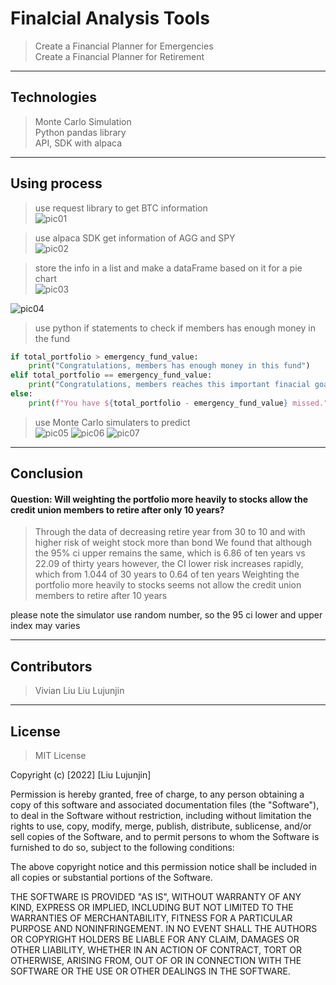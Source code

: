 # Finalcial Analysis Tools   

  > Create a Financial Planner for Emergencies   
  Create a Financial Planner for Retirement   
---  

## Technologies  

  > Monte Carlo Simulation    
  Python pandas library   
  API, SDK with alpaca
---   

## Using process

  > use request library to get BTC information       
![pic01]()    

  > use alpaca SDK get information of AGG and SPY    
![pic02]()     

  > store the info in a list and make a dataFrame based on it for a pie chart    
![pic03]()       

![pic04]()

  > use python if statements to check if members has enough money in the fund
```python
if total_portfolio > emergency_fund_value:
    print("Congratulations, members has enough money in this fund")
elif total_portfolio == emergency_fund_value:
    print("Congratulations, members reaches this important finacial goal")
else:
    print(f"You have ${total_portfolio - emergency_fund_value} missed.")
```

   > use Monte Carlo simulaters to predict    
![pic05]()
![pic06]()
![pic07]()

---

## Conclusion
#### Question: Will weighting the portfolio more heavily to stocks allow the credit union members to retire after only 10 years?
  > Through the data of decreasing retire year from 30 to 10
  and with higher risk of weight stock more than bond
  We found that although the 95% ci upper remains the same, which is 6.86 of ten years vs 22.09 of thirty years
  however, the CI lower risk increases rapidly, which from 1.044 of 30 years to 0.64 of ten years
  Weighting the portfolio more heavily to stocks seems not allow the credit union members to retire after 10 years
  
  please note the simulator use random number, so the 95 ci lower and upper index may varies

 ---   

## Contributors
  > Vivian Liu
    Liu Lujunjin   
---
## License

  > MIT License

Copyright (c) [2022] [Liu Lujunjin]

Permission is hereby granted, free of charge, to any person obtaining a copy of this software and associated documentation files (the "Software"), to deal in the Software without restriction, including without limitation the rights to use, copy, modify, merge, publish, distribute, sublicense, and/or sell copies of the Software, and to permit persons to whom the Software is furnished to do so, subject to the following conditions:

The above copyright notice and this permission notice shall be included in all copies or substantial portions of the Software.

THE SOFTWARE IS PROVIDED "AS IS", WITHOUT WARRANTY OF ANY KIND, EXPRESS OR IMPLIED, INCLUDING BUT NOT LIMITED TO THE WARRANTIES OF MERCHANTABILITY, FITNESS FOR A PARTICULAR PURPOSE AND NONINFRINGEMENT. IN NO EVENT SHALL THE AUTHORS OR COPYRIGHT HOLDERS BE LIABLE FOR ANY CLAIM, DAMAGES OR OTHER LIABILITY, WHETHER IN AN ACTION OF CONTRACT, TORT OR OTHERWISE, ARISING FROM, OUT OF OR IN CONNECTION WITH THE SOFTWARE OR THE USE OR OTHER DEALINGS IN THE SOFTWARE.


	


